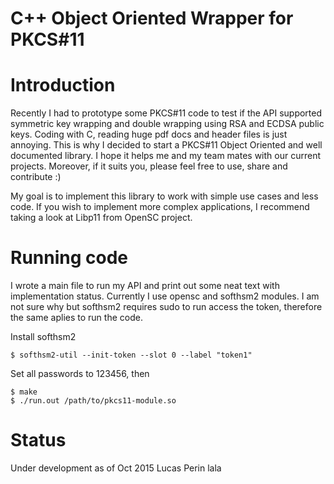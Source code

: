 C++ Object Oriented Wrapper for PKCS#11
=======

# Introduction

Recently I had to prototype some PKCS#11 code to test if the API supported
symmetric key wrapping and double wrapping using RSA and ECDSA public keys.
Coding with C, reading huge pdf docs and header files is just annoying. This
is why I decided to start a PKCS#11 Object Oriented and well documented library.
I hope it helps me and my team mates with our current projects. Moreover, if
it suits you, please feel free to use, share and contribute :)

My goal is to implement this library to work with simple use cases and less code.
If you wish to implement more complex applications, I recommend taking a look at
Libp11 from OpenSC project.

# Running code

I wrote a main file to run my API and print out some neat text with implementation
status. Currently I use opensc and softhsm2 modules. I am not sure why but softhsm2
requires sudo to run access the token, therefore the same aplies to run the code.

Install softhsm2

	$ softhsm2-util --init-token --slot 0 --label "token1"

Set all passwords to 123456, then

	$ make
	$ ./run.out /path/to/pkcs11-module.so


# Status
Under development as of Oct 2015 
Lucas Perin lala
